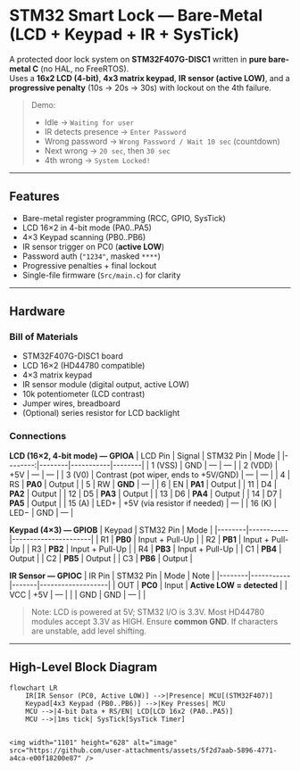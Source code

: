 # STM32 Smart Lock — Bare-Metal (LCD + Keypad + IR + SysTick)

A protected door lock system on **STM32F407G-DISC1** written in **pure bare-metal C** (no HAL, no FreeRTOS).  
Uses a **16x2 LCD (4-bit)**, **4x3 matrix keypad**, **IR sensor (active LOW)**, and a **progressive penalty** (10s → 20s → 30s) with lockout on the 4th failure.

> Demo:  
> - Idle → `Waiting for user`  
> - IR detects presence → `Enter Password`  
> - Wrong password → `Wrong Password / Wait 10 sec` (countdown)  
> - Next wrong → `20 sec`, then `30 sec`  
> - 4th wrong → `System Locked!`

---

## Features
- Bare-metal register programming (RCC, GPIO, SysTick)
- LCD 16×2 in 4-bit mode (PA0..PA5)
- 4×3 Keypad scanning (PB0..PB6)
- IR sensor trigger on PC0 (**active LOW**)
- Password auth (`"1234"`, masked `****`)
- Progressive penalties + final lockout
- Single-file firmware (`Src/main.c`) for clarity

---

## Hardware

### Bill of Materials
- STM32F407G-DISC1 board
- LCD 16×2 (HD44780 compatible)
- 4×3 matrix keypad
- IR sensor module (digital output, active LOW)
- 10k potentiometer (LCD contrast)
- Jumper wires, breadboard
- (Optional) series resistor for LCD backlight

### Connections

**LCD (16×2, 4-bit mode) — GPIOA**
| LCD Pin | Signal | STM32 Pin | Mode   |
|--------:|--------|-----------|--------|
| 1 (VSS) | GND    | —         | —      |
| 2 (VDD) | +5V    | —         | —      |
| 3 (V0)  | Contrast (pot wiper, ends to +5V/GND) | — | — |
| 4       | RS     | **PA0**   | Output |
| 5       | RW     | **GND**   | —      |
| 6       | EN     | **PA1**   | Output |
| 11      | D4     | **PA2**   | Output |
| 12      | D5     | **PA3**   | Output |
| 13      | D6     | **PA4**   | Output |
| 14      | D7     | **PA5**   | Output |
| 15 (A)  | LED+   | +5V (via resistor if needed) | — |
| 16 (K)  | LED−   | GND       | —      |

**Keypad (4×3) — GPIOB**
| Keypad | STM32 Pin | Mode                 |
|--------|-----------|----------------------|
| R1     | **PB0**   | Input + Pull-Up      |
| R2     | **PB1**   | Input + Pull-Up      |
| R3     | **PB2**   | Input + Pull-Up      |
| R4     | **PB3**   | Input + Pull-Up      |
| C1     | **PB4**   | Output               |
| C2     | **PB5**   | Output               |
| C3     | **PB6**   | Output               |

**IR Sensor — GPIOC**
| IR Pin | STM32 Pin | Mode  | Note              |
|--------|-----------|-------|-------------------|
| OUT    | **PC0**   | Input | **Active LOW = detected** |
| VCC    | +5V       | —     |                   |
| GND    | GND       | —     |                   |

> Note: LCD is powered at 5V; STM32 I/O is 3.3V. Most HD44780 modules accept 3.3V as HIGH. Ensure **common GND**. If characters are unstable, add level shifting.

---

## High-Level Block Diagram

```mermaid
flowchart LR
    IR[IR Sensor (PC0, Active LOW)] -->|Presence| MCU[(STM32F407)]
    Keypad[4x3 Keypad (PB0..PB6)] -->|Key Presses| MCU
    MCU -->|4-bit Data + RS/EN| LCD[LCD 16x2 (PA0..PA5)]
    MCU -->|1ms tick| SysTick[SysTick Timer]


<img width="1101" height="628" alt="image" src="https://github.com/user-attachments/assets/5f2d7aab-5896-4771-a4ca-e00f18200e87" />

